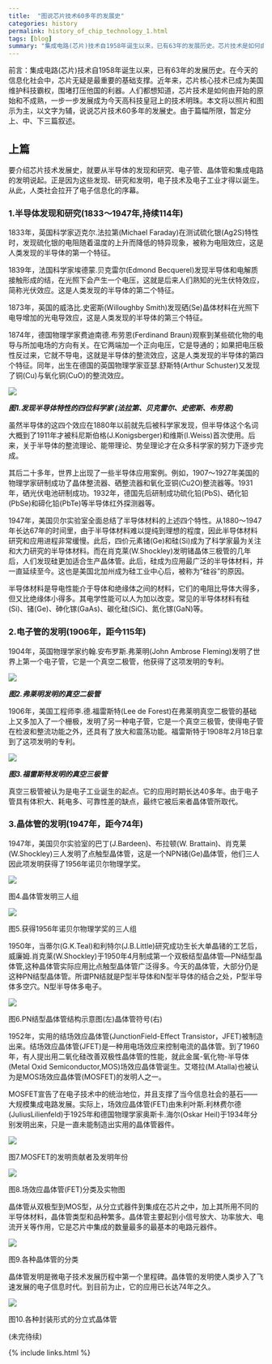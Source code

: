 ```yaml
---
title:  "图说芯片技术60多年的发展史"
categories: history
permalink: history_of_chip_technology_1.html
tags: [blog]
summary: "集成电路(芯片)技术自1958年诞生以来，已有63年的发展历史。芯片技术是如何由开始的原始和不成熟，一步一步发展成为今天高科技皇冠上的技术明珠。我将以连载的形式陆续刊登本文，本篇将从半导体发现和研究、电子管的发明和晶体管的发明三个部分进行介绍。"
---
```


前言：集成电路(芯片)技术自1958年诞生以来，已有63年的发展历史。在今天的信息化社会中，芯片无疑是最重要的基础支撑。近年来，芯片核心技术已成为美国维护科技霸权，围堵打压他国的利器。人们都想知道，芯片技术是如何由开始的原始和不成熟，一步一步发展成为今天高科技皇冠上的技术明珠。本文将以照片和图示为主，以文字为辅，说说芯片技术60多年的发展史。由于篇幅所限，暂定分上、中、下三篇叙述。

## 上篇

要介绍芯片技术发展史，就要从半导体的发现和研究、电子管、晶体管和集成电路的发明说起。正是因为这些发现、研究和发明，电子技术及电子工业才得以诞生。从此，人类社会拉开了电子信息化的序幕。


### 1.半导体发现和研究(1833～1947年,持续114年)

1833年，英国科学家迈克尔.法拉第(Michael Faraday)在测试硫化银(Ag2S)特性时，发现硫化银的电阻随着温度的上升而降低的特异现象，被称为电阻效应，这是人类发现的半导体的第一个特征。

1839年，法国科学家埃德蒙.贝克雷尔(Edmond Becquerel)发现半导体和电解质接触形成的结，在光照下会产生一个电压，这就是后来人们熟知的光生伏特效应，简称光伏效应。这是人类发现的半导体的第二个特征。

1873年，英国的威洛比.史密斯(Willoughby Smith)发现硒(Se)晶体材料在光照下电导增加的光电导效应，这是人类发现的半导体的第三个特征。

1874年，德国物理学家费迪南德.布劳恩(Ferdinand Braun)观察到某些硫化物的电导与所加电场的方向有关。在它两端加一个正向电压，它是导通的；如果把电压极性反过来，它就不导电，这就是半导体的整流效应，这是人类发现的半导体的第四个特征。同年，出生在德国的英国物理学家亚瑟.舒斯特(Arthur Schuster)又发现了铜(Cu)与氧化铜(CuO)的整流效应。

![](/images/blogs/history_of_chip_technology_fig1.jpg)

***图1.发现半导体特性的四位科学家 (法拉第、贝克雷尔、史密斯、布劳恩)***

虽然半导体的这四个效应在1880年以前就先后被科学家发现，但半导体这个名词大概到了1911年才被科尼斯伯格(J.Konigsberger)和维斯(I.Weiss)首次使用。后来，关于半导体的整流理论、能带理论、势垒理论才在众多科学家的努力下逐步完成。

其后二十多年，世界上出现了一些半导体应用案例。例如，1907～1927年美国的物理学家研制成功了晶体整流器、硒整流器和氧化亚铜(Cu2O)整流器等。1931年，硒光伏电池研制成功。1932年，德国先后研制成功硫化铅(PbS)、硒化铅(PbSe)和碲化铅(PbTe)等半导体红外探测器等。

1947年，美国贝尔实验室全面总结了半导体材料的上述四个特性。从1880～1947年长达67年的时间里，由于半导体材料难以提纯到理想的程度，因此半导体材料研究和应用进程非常缓慢。此后，四价元素锗(Ge)和硅(Si)成为了科学家最为关注和大力研究的半导体材料。而在肖克莱(W.Shockley)发明锗晶体三极管的几年后，人们发现硅更加适合生产晶体管。此后，硅成为应用最广泛的半导体材料，并一直延续至今。这也是美国北加州成为硅工业中心后，被称为“硅谷”的原因。

半导体材料是导电性能介于导体和绝缘体之间的材料，它们的电阻比导体大得多，但又比绝缘体小得多。其电学性能可以人为加以改变。常见的半导体材料有硅(Si)、锗(Ge)、砷化镓(GaAs)、碳化硅(SiC)、氮化镓(GaN)等。


### 2.电子管的发明(1906年，距今115年)

1904年，英国物理学家约翰.安布罗斯.弗莱明(John Ambrose Fleming)发明了世界上第一个电子管，它是一个真空二极管，他获得了这项发明的专利。

![](/images/blogs/history_of_chip_technology_fig2.jpg)

***图2.弗莱明发明的真空二极管***

1906年，美国工程师李.德.福雷斯特(Lee de Forest)在弗莱明真空二极管的基础上又多加入了一个栅极，发明了另一种电子管，它是一个真空三极管，使得电子管在检波和整流功能之外，还具有了放大和震荡功能。福雷斯特于1908年2月18日拿到了这项发明的专利。

![](/images/blogs/history_of_chip_technology_fig3.jpg)

***图3.福雷斯特发明的真空三极管***

真空三极管被认为是电子工业诞生的起点。它的应用时期长达40多年。由于电子管具有体积大、耗电多、可靠性差的缺点，最终它被后来者晶体管所取代。


### 3.晶体管的发明(1947年，距今74年)

1947年，美国贝尔实验室的巴丁(J.Bardeen)、布拉顿(W. Brattain)、肖克莱(W.Shockley)三人发明了点触型晶体管，这是一个NPN锗(Ge)晶体管，他们三人因此项发明获得了1956年诺贝尔物理学奖。

![](/images/blogs/history_of_chip_technology_fig4.jpg)

图4.晶体管发明三人组

![](/images/blogs/history_of_chip_technology_fig5.jpg)

图5.获得1956年诺贝尔物理学奖的三人组

1950年，当蒂尔(G.K.Teal)和利特尔(J.B.Little)研究成功生长大单晶锗的工艺后，威廉姆.肖克莱(W.Shockley)于1950年4月制成第一个双极结型晶体管—PN结型晶体管,这种晶体管实际应用比点触型晶体管广泛得多。今天的晶体管，大部分仍是这种PN结型晶体管。所谓PN结就是P型半导体和N型半导体的结合之处，P型半导体多空穴。N型半导体多电子。

![](/images/blogs/history_of_chip_technology_fig6.jpg)

图6.PN结型晶体管结构示意图(左)晶体管符号(右)

1952年，实用的结场效应晶体管(JunctionField-Effect Transistor，JFET)被制造出来。结场效应晶体管(JFET)是一种用电场效应来控制电流的晶体管。到了1960年，有人提出用二氧化硅改善双极性晶体管的性能，就此金属-氧化物-半导体(Metal Oxid Semiconductor,MOS)场效应晶体管诞生。艾塔拉(M.Atalla)也被认为是MOS场效应晶体管(MOSFET)的发明人之一。

MOSFET宣告了在电子技术中的统治地位，并且支撑了当今信息社会的基石——大规模集成电路发展。实际上，场效应晶体管(FET)由朱利叶斯.利林费尔德(JuliusLilienfeld)于1925年和德国物理学家奥斯卡.海尔(Oskar Heil)于1934年分别发明出来，只是一直未能制造出实用的晶体管器件。

![](/images/blogs/history_of_chip_technology_fig7.jpg)

图7.MOSFET的发明贡献者及发明年份

![](/images/blogs/history_of_chip_technology_fig8.jpg)

图8.场效应晶体管(FET)分类及实物图

晶体管从双极型到MOS型，从分立式器件到集成在芯片之中，加上其所用不同的半导体材料，晶体管类型和品种繁多。晶体管主要起到小信号放大、功率放大、电流开关等作用，它是芯片中集成的数量最多的最基本的电路元器件。

![](/images/blogs/history_of_chip_technology_fig9.jpg)

图9.各种晶体管的分类

晶体管发明是微电子技术发展历程中第一个里程碑。晶体管的发明使人类步入了飞速发展的电子信息时代。到目前为止，它的应用已长达74年之久。

![](/images/blogs/history_of_chip_technology_fig10.jpg)

图10.各种封装形式的分立式晶体管

(未完待续)

{% include links.html %}
